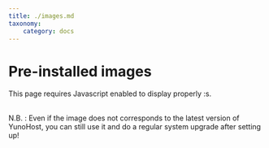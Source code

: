 ```yaml
---
title: ./images.md
taxonomy:
    category: docs
---
```

# Pre-installed images

<span class="javascriptDisclaimer">
This page requires Javascript enabled to display properly :s.
<br/>
<br/>
</span>

N.B. : Even if the image does not corresponds to the latest version of YunoHost, you can still use it and do a regular system upgrade after setting up!

<div id="cards-list">
</div>

<script type="text/template" id="image-template">
<div id="{id}" class="card panel panel-default">
        <div class="panel-body text-center">
            <h3>{name}</h3>
            <div class="card-comment">{comment}</div>
            <div class="card-desc text-center">
<img src="/images/{image}" height=100 style="vertical-align:middle">
            </div>
        </div>
        <div class="annotations">
            <div class="col-sm-6 annotation"><a href="{file}.sha256sum"><span class="glyphicon glyphicon-barcode" aria-hidden="true"></span> Checksum</a></div>
            <div class="col-sm-6 annotation"><a href="{file}.sig"><span class="glyphicon glyphicon-tag" aria-hidden="true"></span> Signature</a></div>
        </div>
        <div class="btn-group" role="group">
            <a href="{file}" target="_BLANK" type="button" class="btn btn-info col-sm-12"><span class="glyphicon glyphicon-download-alt" aria-hidden="true"></span> Download <small>{version}</small></a>
        </div>
</div>
</script>

<style>
/*
###############################################################################
  Style sheet for the cards
###############################################################################
*/
#cards-list:after {
    content:'';
    display:block;
    clear: both;
}

.card {
    margin-bottom:20px;
    width:270px;
    float:left;
    min-height: 1px;
    margin-right: 10px;
    margin-left: 10px;
}

.card .panel-body >  h3 {
    margin-top:0;
    margin-bottom:5px;
    font-size:1.2em;
}

.card-desc {
    height:100px;
    overflow: hidden;
}

.card .btn-group {
    width:100%;
    margin-left: 0px;
}
.card > .btn-group > .btn{
    border-bottom:0;
}
.card > .btn-group {   
    border-left:0;
    border-top-left-radius:0;
    border-top-right-radius:0;
    margin-left: 0px;
}
.card-comment {
    font-size: 0.8em;
    margin-top:-5px;
}
.card > .annotations {
    text-align:center;
    font-size:small;
}
</style>

<script>
/*
###############################################################################
  Script that loads the infos from javascript and creates the corresponding
  cards
###############################################################################
*/
$(document).ready(function () {
    console.log("in load");
    $.getJSON('https://build.yunohost.org/images.json', function (images) {
        $.each(images, function(k, infos) {
            // Fill the template
            html = $('#image-template').html()
             .replace('{id}', infos.id)
             .replace('{name}', infos.name)
             .replace('{comment}', infos.comment || "&nbsp;")
             .replace('{image}', infos.image)
             .replace('{version}', infos.version);
 
            if (infos.file.startsWith("http"))
                html = html.replace(/{file}/g, infos.file);
            else
                html = html.replace(/{file}/g, "https://build.yunohost.org/"+infos.file);
   
            if ((typeof(infos.has_sig_and_sums) !== 'undefined') && infos.has_sig_and_sums == false)
            {
                var $html = $(html);
                $html.find(".annotations").html("&nbsp;");
                html = $html[0];
            } 
            $('#cards-list').append(html);
        });
    });
});
</script>
